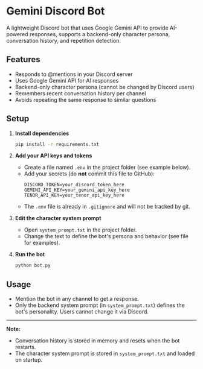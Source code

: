 # Gemini Discord Bot

A lightweight Discord bot that uses Google Gemini API to provide AI-powered responses, supports a backend-only character persona, conversation history, and repetition detection.

## Features
- Responds to @mentions in your Discord server
- Uses Google Gemini API for AI responses
- Backend-only character persona (cannot be changed by Discord users)
- Remembers recent conversation history per channel
- Avoids repeating the same response to similar questions

## Setup
1. **Install dependencies**
   ```bash
   pip install -r requirements.txt
   ```
2. **Add your API keys and tokens**
   - Create a file named `.env` in the project folder (see example below).
   - Add your secrets (do **not** commit this file to GitHub):
     ```env
     DISCORD_TOKEN=your_discord_token_here
     GEMINI_API_KEY=your_gemini_api_key_here
     TENOR_API_KEY=your_tenor_api_key_here
     ```
   - The `.env` file is already in `.gitignore` and will not be tracked by git.

3. **Edit the character system prompt**
   - Open `system_prompt.txt` in the project folder.
   - Change the text to define the bot's persona and behavior (see file for examples).

4. **Run the bot**
   ```bash
   python bot.py
   ```

## Usage
- Mention the bot in any channel to get a response.
- Only the backend system prompt (in `system_prompt.txt`) defines the bot's personality. Users cannot change it via Discord.

---

**Note:**
- Conversation history is stored in memory and resets when the bot restarts.
- The character system prompt is stored in `system_prompt.txt` and loaded on startup.
